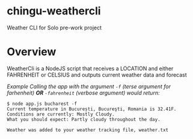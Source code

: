 # chingu-weathercli
Weather CLI for Solo pre-work project

# Overview
WeatherCli is a NodeJS script that receives a LOCATION and either FAHRENHEIT or CELSIUS and outputs current weather data and forecast 

*Example*
*Calling the app with the argument `-f` (terse argument for farhenheit) **OR** `-fahrenheit` (verbose argument) would return:*
```
$ node app.js bucharest -f
Current temperature in București, Bucureşti, Romania is 32.41F.
Conditions are currently: Mostly Cloudy.
What you should expect: Partly cloudy throughout the day.

Weather was added to your weather tracking file, weather.txt
```
